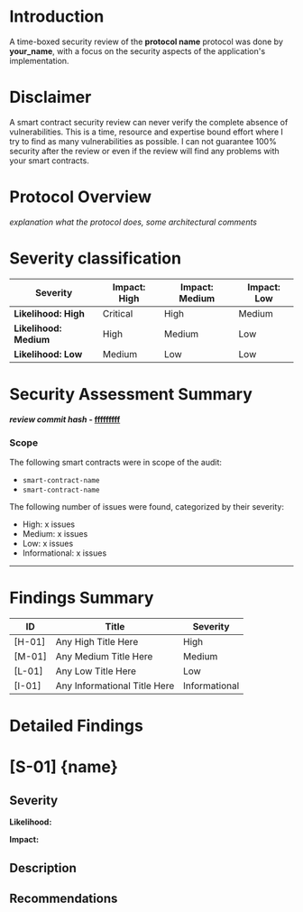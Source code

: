 # Introduction

A time-boxed security review of the **protocol name** protocol was done by **your_name**, with a focus on the security aspects of the application's implementation.

# Disclaimer

A smart contract security review can never verify the complete absence of vulnerabilities. This is a time, resource and expertise bound effort where I try to find as many vulnerabilities as possible. I can not guarantee 100% security after the review or even if the review will find any problems with your smart contracts.

# Protocol Overview

_explanation what the protocol does, some architectural comments_

# Severity classification

| Severity               | Impact: High | Impact: Medium | Impact: Low |
| ---------------------- | ------------ | -------------- | ----------- |
| **Likelihood: High**   | Critical     | High           | Medium      |
| **Likelihood: Medium** | High         | Medium         | Low         |
| **Likelihood: Low**    | Medium       | Low            | Low         |

# Security Assessment Summary

**_review commit hash_ - [fffffffff](url)**

### Scope

The following smart contracts were in scope of the audit:

- `smart-contract-name`
- `smart-contract-name`

The following number of issues were found, categorized by their severity:

- High: x issues
- Medium: x issues
- Low: x issues
- Informational: x issues

---

# Findings Summary

| ID     | Title                        | Severity      |
| ------ | ---------------------------- | ------------- |
| [H-01] | Any High Title Here          | High          |
| [M-01] | Any Medium Title Here        | Medium        |
| [L-01] | Any Low Title Here           | Low           |
| [I-01] | Any Informational Title Here | Informational |

# Detailed Findings

# [S-01] {name}

## Severity

**Likelihood:**

**Impact:**

## Description

## Recommendations
